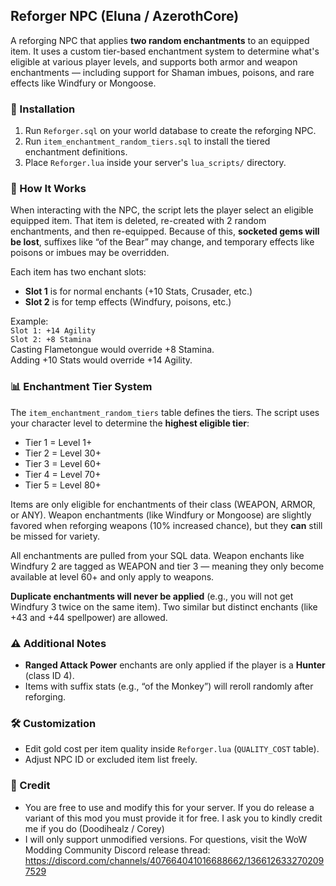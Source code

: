 ## Reforger NPC (Eluna / AzerothCore)

A reforging NPC that applies **two random enchantments** to an equipped item. It uses a custom tier-based enchantment system to determine what's eligible at various player levels, and supports both armor and weapon enchantments — including support for Shaman imbues, poisons, and rare effects like Windfury or Mongoose.

### 💾 Installation

1. Run `Reforger.sql` on your world database to create the reforging NPC.
2. Run `item_enchantment_random_tiers.sql` to install the tiered enchantment definitions.
3. Place `Reforger.lua` inside your server's `lua_scripts/` directory.

### 🔧 How It Works

When interacting with the NPC, the script lets the player select an eligible equipped item. That item is deleted, re-created with 2 random enchantments, and then re-equipped. Because of this, **socketed gems will be lost**, suffixes like “of the Bear” may change, and temporary effects like poisons or imbues may be overridden.

Each item has two enchant slots:
- **Slot 1** is for normal enchants (+10 Stats, Crusader, etc.)
- **Slot 2** is for temp effects (Windfury, poisons, etc.)

Example:  
`Slot 1: +14 Agility`  
`Slot 2: +8 Stamina`  
Casting Flametongue would override +8 Stamina.  
Adding +10 Stats would override +14 Agility.

### 📊 Enchantment Tier System

The `item_enchantment_random_tiers` table defines the tiers. The script uses your character level to determine the **highest eligible tier**:
- Tier 1 = Level 1+
- Tier 2 = Level 30+
- Tier 3 = Level 60+
- Tier 4 = Level 70+
- Tier 5 = Level 80+

Items are only eligible for enchantments of their class (WEAPON, ARMOR, or ANY). Weapon enchantments (like Windfury or Mongoose) are slightly favored when reforging weapons (10% increased chance), but they **can** still be missed for variety.

All enchantments are pulled from your SQL data. Weapon enchants like Windfury 2 are tagged as WEAPON and tier 3 — meaning they only become available at level 60+ and only apply to weapons.

**Duplicate enchantments will never be applied** (e.g., you will not get Windfury 3 twice on the same item). Two similar but distinct enchants (like +43 and +44 spellpower) are allowed.

### ⚠️ Additional Notes

- **Ranged Attack Power** enchants are only applied if the player is a **Hunter** (class ID 4).
- Items with suffix stats (e.g., “of the Monkey”) will reroll randomly after reforging.

### 🛠 Customization

- Edit gold cost per item quality inside `Reforger.lua` (`QUALITY_COST` table).
- Adjust NPC ID or excluded item list freely.

### 🧾 Credit

- You are free to use and modify this for your server. If you do release a variant of this mod you must provide it for free. I ask you to kindly credit me if you do (Doodihealz / Corey) 
- I will only support unmodified versions. For questions, visit the WoW Modding Community Discord release thread: https://discord.com/channels/407664041016688662/1366126332702097529
